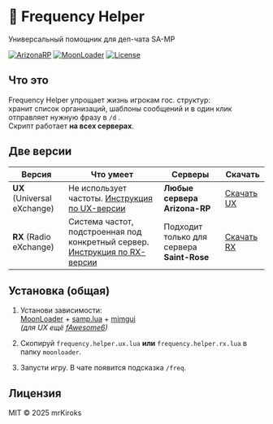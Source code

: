 # 📡 Frequency Helper  
Универсальный помощник для деп-чата SA-MP

[![ArizonaRP](https://img.shields.io/badge/Arizona-RP-orange?style=flat-square)](https://arizona-rp.com/)
[![MoonLoader](https://img.shields.io/badge/MoonLoader-0.27-blue?style=flat-square)](https://www.blast.hk/threads/13305/)
[![License](https://img.shields.io/badge/license-MIT-green?style=flat-square)](LICENSE)

## Что это
Frequency Helper упрощает жизнь игрокам гос. структур:  
хранит список организаций, шаблоны сообщений и в один клик отправляет нужную фразу в `/d` .  
Скрипт работает **на всех серверах**.

## Две версии
| Версия | Что умеет | Серверы | Скачать |
|--------|-----------|---------|-----------|
| **UX** (Universal eXchange) | Не использует частоты. [Инструкция по UX-версии](README-UX.md) | **Любые сервера Arizona-RP** | [Скачать UX](https://github.com/mrKiroks/FrequancyHelper/releases/download/UX-1.0/Frequency.Helper.UX.lua)
| **RX** (Radio eXchange) | Система частот, подстроенная под конкретный сервер. [Инструкция по RX-версии](README-RX.md) | Подходит только для сервера **Saint-Rose** | [Скачать RX](https://github.com/mrKiroks/FrequancyHelper/releases/download/RX-1.0/Frequency.Helper.RX.lua) |

## Установка (общая)
1. Установи зависимости:  
   [MoonLoader](https://www.blast.hk/threads/13305/) + [samp.lua](https://www.blast.hk/threads/14624/) + [mimgui](https://www.blast.hk/threads/66959/)  
   *(для UX ещё [fAwesome6](https://www.blast.hk/threads/111224/))*

2. Скопируй `frequency.helper.ux.lua` **или** `frequency.helper.rx.lua` в папку `moonloader`.

3. Запусти игру. В чате появится подсказка `/freq`.

## Лицензия
MIT © 2025 mrKiroks
